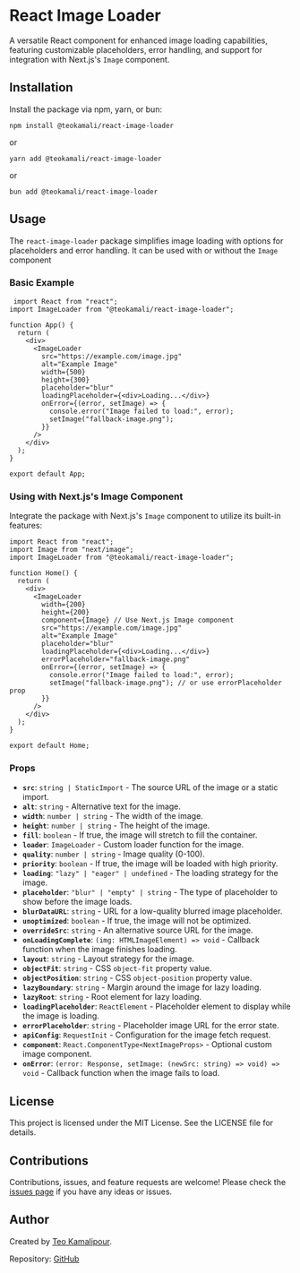 # React Image Loader

A versatile React component for enhanced image loading capabilities, featuring customizable placeholders, error handling, and support for integration with Next.js's `Image` component.

## Installation

Install the package via npm, yarn, or bun:

    npm install @teokamali/react-image-loader

or

    yarn add @teokamali/react-image-loader

or

    bun add @teokamali/react-image-loader

## Usage

The `react-image-loader` package simplifies image loading with options for placeholders and error handling. It can be used with or without the `Image` component

### Basic Example

     import React from "react";
    import ImageLoader from "@teokamali/react-image-loader";

    function App() {
      return (
        <div>
          <ImageLoader
            src="https://example.com/image.jpg"
            alt="Example Image"
            width={500}
            height={300}
            placeholder="blur"
            loadingPlaceholder={<div>Loading...</div>}
            onError={(error, setImage) => {
              console.error("Image failed to load:", error);
              setImage("fallback-image.png");
            }}
          />
        </div>
      );
    }

    export default App;

### Using with Next.js's Image Component

Integrate the package with Next.js's `Image` component to utilize its built-in features:

    import React from "react";
    import Image from "next/image";
    import ImageLoader from "@teokamali/react-image-loader";

    function Home() {
      return (
        <div>
          <ImageLoader
            width={200}
            height={200}
            component={Image} // Use Next.js Image component
            src="https://example.com/image.jpg"
            alt="Example Image"
            placeholder="blur"
            loadingPlaceholder={<div>Loading...</div>}
            errorPlaceholder="fallback-image.png"
            onError={(error, setImage) => {
              console.error("Image failed to load:", error);
              setImage("fallback-image.png"); // or use errorPlaceholder prop
            }}
          />
        </div>
      );
    }

    export default Home;

### Props

- **`src`**: `string | StaticImport` - The source URL of the image or a static import.
- **`alt`**: `string` - Alternative text for the image.
- **`width`**: `number | string` - The width of the image.
- **`height`**: `number | string` - The height of the image.
- **`fill`**: `boolean` - If true, the image will stretch to fill the container.
- **`loader`**: `ImageLoader` - Custom loader function for the image.
- **`quality`**: `number | string` - Image quality (0-100).
- **`priority`**: `boolean` - If true, the image will be loaded with high priority.
- **`loading`**: `"lazy" | "eager" | undefined` - The loading strategy for the image.
- **`placeholder`**: `"blur" | "empty" | string` - The type of placeholder to show before the image loads.
- **`blurDataURL`**: `string` - URL for a low-quality blurred image placeholder.
- **`unoptimized`**: `boolean` - If true, the image will not be optimized.
- **`overrideSrc`**: `string` - An alternative source URL for the image.
- **`onLoadingComplete`**: `(img: HTMLImageElement) => void` - Callback function when the image finishes loading.
- **`layout`**: `string` - Layout strategy for the image.
- **`objectFit`**: `string` - CSS `object-fit` property value.
- **`objectPosition`**: `string` - CSS `object-position` property value.
- **`lazyBoundary`**: `string` - Margin around the image for lazy loading.
- **`lazyRoot`**: `string` - Root element for lazy loading.
- **`loadingPlaceholder`**: `ReactElement` - Placeholder element to display while the image is loading.
- **`errorPlaceholder`**: `string` - Placeholder image URL for the error state.
- **`apiConfig`**: `RequestInit` - Configuration for the image fetch request.
- **`component`**: `React.ComponentType<NextImageProps>` - Optional custom image component.
- **`onError`**: `(error: Response, setImage: (newSrc: string) => void) => void` - Callback function when the image fails to load.

## License

This project is licensed under the MIT License. See the LICENSE file for details.

## Contributions

Contributions, issues, and feature requests are welcome! Please check the [issues page](https://github.com/teokamali/react-image-loader/issues) if you have any ideas or issues.

## Author

Created by [Teo Kamalipour](https://github.com/teokamali).

Repository: [GitHub](https://github.com/teokamali/react-image-loader)
